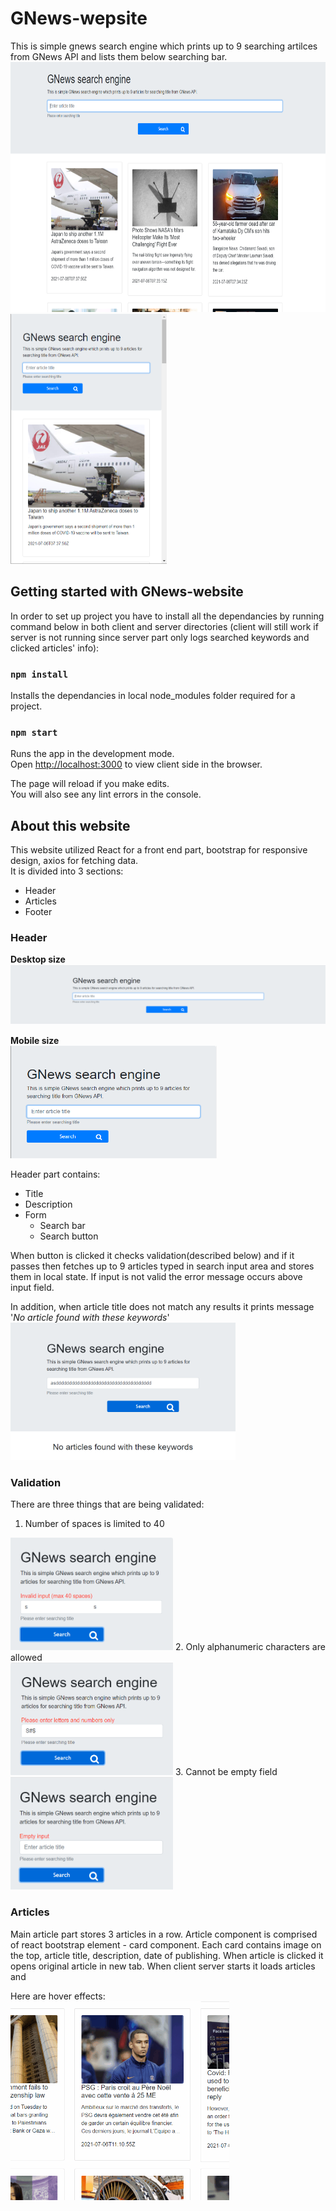 # GNews-wepsite

This is simple gnews search engine which prints up to 9 searching artilces from GNews API and lists them below searching bar.<br/>
<img src="/screenShots/desktop_size.png" width="700" height="400"/>
<img src="/screenShots/mobile_size.png" width="250" height="400"/>

## Getting started with GNews-website

In order to set up project you have to install all the dependancies by running command below in both client and server directories (client will still work if server is not running since server part only logs searched keywords and clicked articles' info):

### `npm install`

Installs the dependancies in local node_modules folder required for a project.

### `npm start`

Runs the app in the development mode.\
Open [http://localhost:3000](http://localhost:3000) to view client side in the browser.

The page will reload if you make edits.\
You will also see any lint errors in the console.

## About this website

This website utilized React for a front end part, bootstrap for responsive design, axios for fetching data. <br/>It is divided into 3 sections:
* Header 
* Articles
* Footer

### Header 

 **Desktop size** </br>
<img src="/screenShots/header_wide.png"/>

 **Mobile size** </br>
<img src="/screenShots/header_mobile.png"  width="330" height="180"/>


Header part contains:
* Title
* Description
* Form 
  * Search bar
  * Search button

When button is clicked it checks validation(described below) and if it passes then fetches up to 9 articles typed in search input area and stores them in local state. If input is not valid the error message occurs above input field. </br> 

In addition, when article title does not match any results it prints message '*No article found with these keywords*'
<kbd>
<img src="screenShots/no_article_found.png" width="360" height="220"/>
<kbd/>
 
### Validation 

There are three things that are being validated:
1. Number of spaces is limited to 40 </br>
<img src="/screenShots/validation_spaces.png"  width="260" height="180"/>
2. Only alphanumeric characters are allowed </br>
<img src="/screenShots/validation_character.png"  width="260" height="180"/>
3. Cannot be empty field </br>
<img src="/screenShots/validation_empty.png"  width="260" height="180"/>

### Articles

Main article part stores 3 articles in a row.
Article component is comprised of react bootstrap element - card component.
Each card contains image on the top, article title, description, date of publishing.
When article is clicked it opens original article in new tab.
When client server starts it loads articles and   

Here are hover effects:
<img src="screenShots/hoverEffects.gif" width="350">


